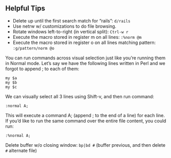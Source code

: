 ## Helpful Tips

* Delete up until the first search match for “rails”: `d/rails`
* Use netrw w/ customizations to do file browsing.
* Rotate windows left-to-right (in vertical split): `Ctrl-w r`
* Execute the macro stored in register m on all lines: `:%norm @m`
* Execute the macro stored in register o on all lines matching pattern: `:g/pattern/norm @o`

You can run commands across visual selection just like you’re running them in Normal mode. Let’s say we have the following lines written in Perl and we forgot to append ; to each of them:

```
my $a
my $b
my $c
```

We can visually select all 3 lines using Shift-v, and then run command:

```
:normal A;
```

This will execute a command A; (append ; to the end of a line) for each line.
If you’d like to run the same command over the entire file content, you could
run:

```
:%normal A;
```

Delete buffer w/o closing window: `bp|bd #` (buffer previous, and then delete `#` alternate file)

